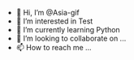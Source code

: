 - 👋 Hi, I’m @Asia-gif
- 👀 I’m interested in Test
- 🌱 I’m currently learning Python
- 💞️ I’m looking to collaborate on ...
- 📫 How to reach me ...

<!---
Asia-gif/Asia-gif is a ✨ special ✨ repository because its `README.md` (this file) appears on your GitHub profile.
You can click the Preview link to take a look at your changes.
--->
